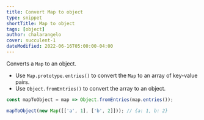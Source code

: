 ```yaml
---
title: Convert Map to object
type: snippet
shortTitle: Map to object
tags: [object]
author: chalarangelo
cover: succulent-1
dateModified: 2022-06-16T05:00:00-04:00
---
```


Converts a `Map` to an object.

- Use `Map.prototype.entries()` to convert the `Map` to an array of key-value pairs.
- Use `Object.fromEntries()` to convert the array to an object.

```js
const mapToObject = map => Object.fromEntries(map.entries());
```

```js
mapToObject(new Map([['a', 1], ['b', 2]])); // {a: 1, b: 2}
```
